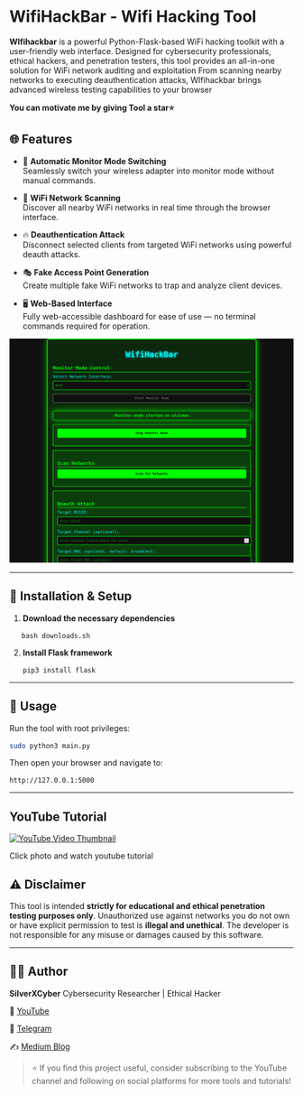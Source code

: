 # WifiHackBar - Wifi Hacking Tool

**WIfihackbar** is a powerful Python-Flask-based WiFi hacking toolkit with a user-friendly web interface. Designed for cybersecurity professionals, ethical hackers, and penetration testers,
this tool provides an all-in-one solution for WiFi network auditing and exploitation
From scanning nearby networks to executing deauthentication attacks, WIfihackbar brings advanced wireless testing capabilities to your browser

**You can motivate me by giving Tool a star⭐**

## 🌐 Features

- 🚀 **Automatic Monitor Mode Switching**  
  Seamlessly switch your wireless adapter into monitor mode without manual commands.

- 📡 **WiFi Network Scanning**  
  Discover all nearby WiFi networks in real time through the browser interface.

- 🔥 **Deauthentication Attack**  
  Disconnect selected clients from targeted WiFi networks using powerful deauth attacks.

- 🎭 **Fake Access Point Generation**  
  Create multiple fake WiFi networks to trap and analyze client devices.

- 🖥️ **Web-Based Interface**  
  Fully web-accessible dashboard for ease of use — no terminal commands required for operation.

![](image1.png)

---

## 🧪 Installation & Setup

1. **Download the necessary dependencies**  
```
   bash downloads.sh
```

2. **Install Flask framework**

   ```
   pip3 install flask
   ```

---

## 🚀 Usage

Run the tool with root privileges:

```bash
sudo python3 main.py
```

Then open your browser and navigate to:

```
http://127.0.0.1:5000
```

---

## YouTube Tutorial

[![YouTube Video Thumbnail](https://img.youtube.com/vi/CyoS_PxDxf8/0.jpg)](https://www.youtube.com/watch?v=CyoS_PxDxf8)

Click photo and watch youtube tutorial

## ⚠️ Disclaimer

This tool is intended **strictly for educational and ethical penetration testing purposes only**. Unauthorized use against networks you do not own or have explicit permission to test is **illegal and unethical**. The developer is not responsible for any misuse or damages caused by this software.

---

## 👨‍💻 Author

**SilverXCyber**
Cybersecurity Researcher | Ethical Hacker

🔗 [YouTube](https://youtube.com/@silverxcyber)

📢 [Telegram](https://t.me/silverxvip)

✍️ [Medium Blog](https://medium.com/@silverxcyber)

> ⭐ If you find this project useful, consider subscribing to the YouTube channel and following on social platforms for more tools and tutorials!
